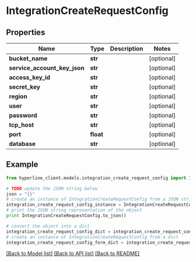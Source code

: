 # IntegrationCreateRequestConfig


## Properties
Name | Type | Description | Notes
------------ | ------------- | ------------- | -------------
**bucket_name** | **str** |  | [optional] 
**service_account_key_json** | **str** |  | [optional] 
**access_key_id** | **str** |  | [optional] 
**secret_key** | **str** |  | [optional] 
**region** | **str** |  | [optional] 
**user** | **str** |  | [optional] 
**password** | **str** |  | [optional] 
**tcp_host** | **str** |  | [optional] 
**port** | **float** |  | [optional] 
**database** | **str** |  | [optional] 

## Example

```python
from hyperline_client.models.integration_create_request_config import IntegrationCreateRequestConfig

# TODO update the JSON string below
json = "{}"
# create an instance of IntegrationCreateRequestConfig from a JSON string
integration_create_request_config_instance = IntegrationCreateRequestConfig.from_json(json)
# print the JSON string representation of the object
print IntegrationCreateRequestConfig.to_json()

# convert the object into a dict
integration_create_request_config_dict = integration_create_request_config_instance.to_dict()
# create an instance of IntegrationCreateRequestConfig from a dict
integration_create_request_config_form_dict = integration_create_request_config.from_dict(integration_create_request_config_dict)
```
[[Back to Model list]](../README.md#documentation-for-models) [[Back to API list]](../README.md#documentation-for-api-endpoints) [[Back to README]](../README.md)



